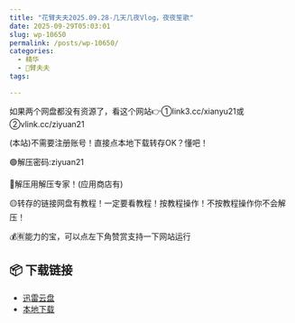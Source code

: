 ```yaml
---
title: "花臂夫夫2025.09.28-几天几夜Vlog，夜夜笙歌"
date: 2025-09-29T05:03:01
slug: wp-10650
permalink: /posts/wp-10650/
categories:
  - 精华
  - 🌸臂夫夫
tags:

---
```


如果两个网盘都没有资源了，看这个网站👉①link3.cc/xianyu21或②vlink.cc/ziyuan21

(本站)不需要注册账号！直接点本地下载转存OK？懂吧！

🟢解压密码:ziyuan21

🔵解压用解压专家！(应用商店有)

🟡转存的链接网盘有教程！一定要看教程！按教程操作！不按教程操作你不会解压！

💰🈶能力的宝，可以点左下角赞赏支持一下网站运行

## 📦 下载链接
- [迅雷云盘](https://blziyuan21.com/pay-download/10650?key=2f7bd1914a&down_id=0)
- [本地下载](https://blziyuan21.com/pay-download/10650?key=2f7bd1914a&down_id=1)


